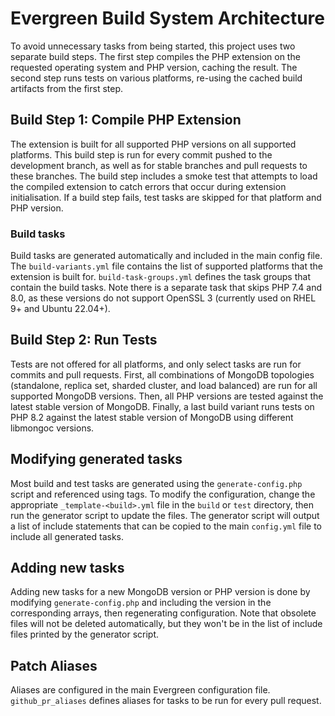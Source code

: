 # Evergreen Build System Architecture

To avoid unnecessary tasks from being started, this project uses two separate build steps. The first step compiles the
PHP extension on the requested operating system and PHP version, caching the result. The second step runs tests on
various platforms, re-using the cached build artifacts from the first step.

## Build Step 1: Compile PHP Extension

The extension is built for all supported PHP versions on all supported platforms. This build step is run for every
commit pushed to the development branch, as well as for stable branches and pull requests to these branches. The build
step includes a smoke test that attempts to load the compiled extension to catch errors that occur during extension
initialisation. If a build step fails, test tasks are skipped for that platform and PHP version.

### Build tasks

Build tasks are generated automatically and included in the main config file. The `build-variants.yml` file contains
the list of supported platforms that the extension is built for. `build-task-groups.yml` defines the task groups that
contain the build tasks. Note there is a separate task that skips PHP 7.4 and 8.0, as these versions do not support
OpenSSL 3 (currently used on RHEL 9+ and Ubuntu 22.04+).

## Build Step 2: Run Tests

Tests are not offered for all platforms, and only select tasks are run for commits and pull requests. First, all
combinations of MongoDB topologies (standalone, replica set, sharded cluster, and load balanced) are run for all
supported MongoDB versions. Then, all PHP versions are tested against the latest stable version of MongoDB. Finally,
a last build variant runs tests on PHP 8.2 against the latest stable version of MongoDB using different libmongoc
versions.

## Modifying generated tasks

Most build and test tasks are generated using the `generate-config.php` script and referenced using tags. To modify the
configuration, change the appropriate `_template-<build>.yml` file in the `build` or `test` directory, then run the
generator script to update the files. The generator script will output a list of include statements that can be copied
to the main `config.yml` file to include all generated tasks.

## Adding new tasks

Adding new tasks for a new MongoDB version or PHP version is done by modifying `generate-config.php` and including the
version in the corresponding arrays, then regenerating configuration. Note that obsolete files will not be deleted
automatically, but they won't be in the list of include files printed by the generator script.

## Patch Aliases

Aliases are configured in the main Evergreen configuration file. `github_pr_aliases` defines aliases for tasks to be run
for every pull request.
